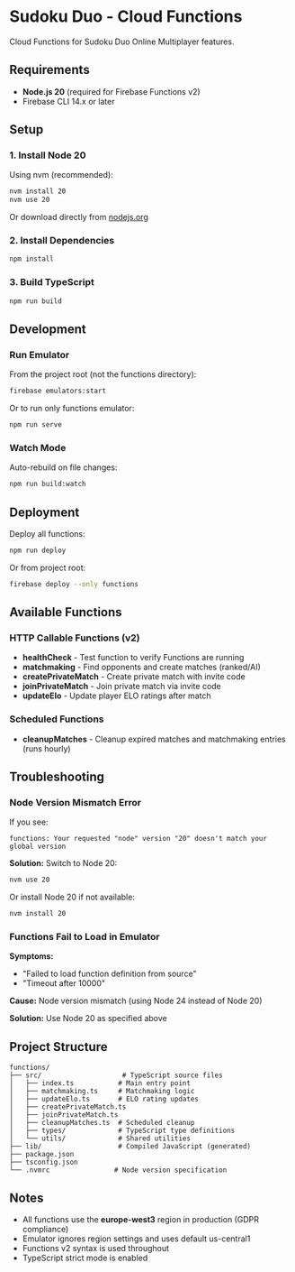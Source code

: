 # Sudoku Duo - Cloud Functions

Cloud Functions for Sudoku Duo Online Multiplayer features.

## Requirements

- **Node.js 20** (required for Firebase Functions v2)
- Firebase CLI 14.x or later

## Setup

### 1. Install Node 20

Using nvm (recommended):
```bash
nvm install 20
nvm use 20
```

Or download directly from [nodejs.org](https://nodejs.org/)

### 2. Install Dependencies

```bash
npm install
```

### 3. Build TypeScript

```bash
npm run build
```

## Development

### Run Emulator

From the project root (not the functions directory):
```bash
firebase emulators:start
```

Or to run only functions emulator:
```bash
npm run serve
```

### Watch Mode

Auto-rebuild on file changes:
```bash
npm run build:watch
```

## Deployment

Deploy all functions:
```bash
npm run deploy
```

Or from project root:
```bash
firebase deploy --only functions
```

## Available Functions

### HTTP Callable Functions (v2)

- **healthCheck** - Test function to verify Functions are running
- **matchmaking** - Find opponents and create matches (ranked/AI)
- **createPrivateMatch** - Create private match with invite code
- **joinPrivateMatch** - Join private match via invite code
- **updateElo** - Update player ELO ratings after match

### Scheduled Functions

- **cleanupMatches** - Cleanup expired matches and matchmaking entries (runs hourly)

## Troubleshooting

### Node Version Mismatch Error

If you see:
```
functions: Your requested "node" version "20" doesn't match your global version
```

**Solution:** Switch to Node 20:
```bash
nvm use 20
```

Or install Node 20 if not available:
```bash
nvm install 20
```

### Functions Fail to Load in Emulator

**Symptoms:**
- "Failed to load function definition from source"
- "Timeout after 10000"

**Cause:** Node version mismatch (using Node 24 instead of Node 20)

**Solution:** Use Node 20 as specified above

## Project Structure

```
functions/
├── src/                    # TypeScript source files
│   ├── index.ts           # Main entry point
│   ├── matchmaking.ts     # Matchmaking logic
│   ├── updateElo.ts       # ELO rating updates
│   ├── createPrivateMatch.ts
│   ├── joinPrivateMatch.ts
│   ├── cleanupMatches.ts  # Scheduled cleanup
│   ├── types/             # TypeScript type definitions
│   └── utils/             # Shared utilities
├── lib/                   # Compiled JavaScript (generated)
├── package.json
├── tsconfig.json
└── .nvmrc                # Node version specification
```

## Notes

- All functions use the **europe-west3** region in production (GDPR compliance)
- Emulator ignores region settings and uses default us-central1
- Functions v2 syntax is used throughout
- TypeScript strict mode is enabled
